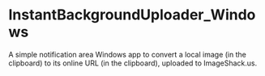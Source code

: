 InstantBackgroundUploader_Windows
=================================

A simple notification area Windows app to convert a local image (in the clipboard) to its online URL (in the clipboard), uploaded to ImageShack.us.